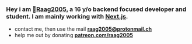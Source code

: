 ### Hey i am 🌴[Raag2005](https://raag2005.dk), a 16 y/o backend focused developer and student. I am mainly working with [Next.js](https://nextjs.org/).
 - contact me, then use the mail **raag2005@protonmail.ch**
 - help me out by donating [**patreon.com/raag2005**](https://www.patreon.com/raag2005) 
